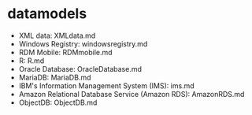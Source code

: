 # datamodels
* XML data: XMLdata.md
* Windows Registry: windowsregistry.md
* RDM Mobile: RDMmobile.md
* R: R.md
* Oracle Database: OracleDatabase.md
* MariaDB: MariaDB.md
* IBM's Information Management System (IMS): ims.md
* Amazon Relational Database Service (Amazon RDS): AmazonRDS.md
* ObjectDB: ObjectDB.md
